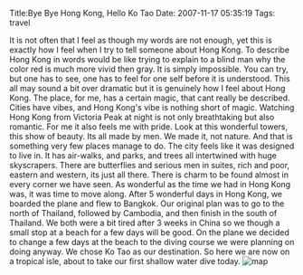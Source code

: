 Title:Bye Bye Hong Kong, Hello Ko Tao
Date: 2007-11-17 05:35:19
Tags: travel

It is not often that I feel as though my words are not enough, yet this is
exactly how I feel when I try to tell someone about Hong Kong. To describe
Hong Kong in words would be like trying to explain to a blind man why the
color red is much more vivid then gray. It is simply impossible. You can try,
but one has to see, one has to feel for one self before it is understood. This
all may sound a bit over dramatic but it is genuinely how I feel about Hong
Kong. The place, for me, has a certain magic, that cant really be described.
Cities have vibes, and Hong Kong's vibe is nothing short of magic. Watching
Hong Kong from Victoria Peak at night is not only breathtaking but also
romantic. For me it also feels me with pride. Look at this wonderful towers,
this show of beauty. Its all made by men. We made it, not nature. And that is
something very few places manage to do. The city feels like it was designed to
live in. It has air-walks, and parks, and trees all intertwined with huge
skyscrapers. There are butterflies and serious men in suites, rich and poor,
eastern and western, its just all there. There is charm to be found almost in
every corner we have seen. As wonderful as the time we had in Hong Kong was,
it was time to move along. After 5 wonderful days in Hong Kong, we boarded the
plane and flew to Bangkok. Our original plan was to go to the north of
Thailand, followed by Cambodia, and then finish in the south of Thailand. We
both were a bit tired after 3 weeks in China so we though a small stop at a
beach for a few days will be good. On the plane we decided to change a few
days at the beach to the diving course we were planning on doing anyway. We
chose Ko Tao as our destination. So here we are now on a tropical isle, about
to take our first shallow water dive today.
![map](http://www.bangkokiscool.com/hotels/thailand-map.gif)

